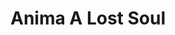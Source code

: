 ---
layout: gamepage
lang: "it"
title: "Anima A Lost Soul"
description: "Short project description."
cover_image: "/assets/AnimaALostSoul/animaalostsoul_cover.png"
background_image: "/assets/AnimaALostSoul/animaalostsoul_background.jpg"
background_color: "#615aed"

gallery:
  - "/assets/AnimaALostSoul/1.jpg"

lang_links:
  it: "/it/projects/animaalostsoul.html"
  en: "/en/projects/animaalostsoul.html"

font: "/assets/AnimaALostSoul/Travelisty.otf"
---